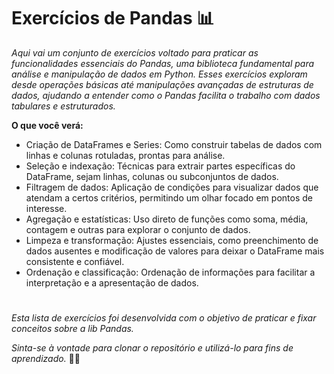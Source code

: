 # Exercícios de Pandas 📊

_Aqui vai um conjunto de exercícios voltado para praticar as funcionalidades essenciais do Pandas, uma biblioteca fundamental para análise e manipulação de dados em Python. Esses exercícios exploram desde operações básicas até manipulações avançadas de estruturas de dados, ajudando a entender como o Pandas facilita o trabalho com dados tabulares e estruturados._

**O que você verá:**

- Criação de DataFrames e Series: Como construir tabelas de dados com linhas e colunas rotuladas, prontas para análise.
- Seleção e indexação: Técnicas para extrair partes específicas do DataFrame, sejam linhas, colunas ou subconjuntos de dados.
- Filtragem de dados: Aplicação de condições para visualizar dados que atendam a certos critérios, permitindo um olhar focado em pontos de interesse.
- Agregação e estatísticas: Uso direto de funções como soma, média, contagem e outras para explorar o conjunto de dados.
- Limpeza e transformação: Ajustes essenciais, como preenchimento de dados ausentes e modificação de valores para deixar o DataFrame mais consistente e confiável.
- Ordenação e classificação: Ordenação de informações para facilitar a interpretação e a apresentação de dados.

#

_Esta lista de exercícios foi desenvolvida com o objetivo de praticar e fixar conceitos sobre a lib Pandas._
  
_Sinta-se à vontade para clonar o repositório e utilizá-lo para fins de aprendizado._ 🚀💫
